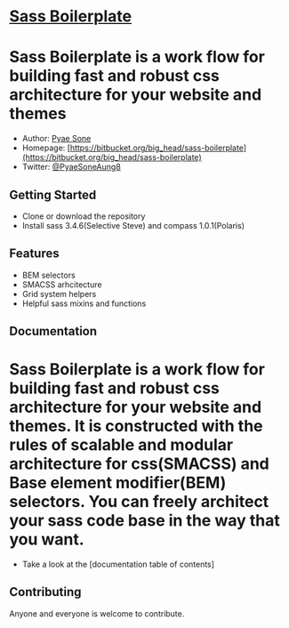 # [Sass Boilerplate](https://bitbucket.org/big_head/sass-boilerplate)
# Sass Boilerplate is a work flow for building fast and robust css architecture for your website and themes
* Author: [Pyae Sone](https://github.com/pyaesone)
* Homepage: [https://bitbucket.org/big_head/sass-boilerplate](https://bitbucket.org/big_head/sass-boilerplate)
* Twitter: [@PyaeSoneAung8](http://twitter.com/PyaeSoneAung8)

## Getting Started
* Clone or download the repository
* Install sass 3.4.6(Selective Steve) and compass 1.0.1(Polaris)

## Features
* BEM selectors 
* SMACSS arhcitecture
* Grid system helpers
* Helpful sass mixins and functions

## Documentation
# Sass Boilerplate is a work flow for building fast and robust css architecture for your website and themes. It is constructed with the rules of scalable and modular architecture for css(SMACSS) and Base element modifier(BEM) selectors. You can freely architect your sass code base in the way that you want.
* Take a look at the [documentation table of contents]

## Contributing
Anyone and everyone is welcome to contribute.